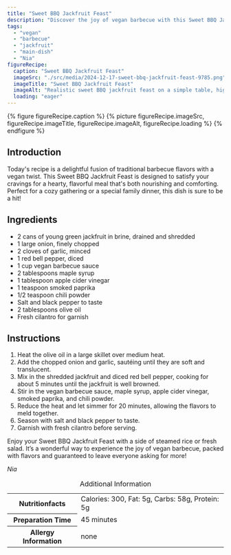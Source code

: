 ```yaml
---
title: "Sweet BBQ Jackfruit Feast"
description: "Discover the joy of vegan barbecue with this Sweet BBQ Jackfruit Feast, a perfect blend of smoky, sweet, and spicy flavors."
tags:
  - "vegan"
  - "barbecue"
  - "jackfruit"
  - "main-dish"
  - "Nia"
figureRecipe: 
  caption: "Sweet BBQ Jackfruit Feast"
  imageSrc: "./src/media/2024-12-17-sweet-bbq-jackfruit-feast-9785.png"
  imageTitle: "Sweet BBQ Jackfruit Feast"
  imageAlt: "Realistic sweet BBQ jackfruit feast on a simple table, highlighted with fresh cilantro and accompanied by rice or salad, under warm, inviting lighting."
  loading: "eager"
---
```


{% figure figureRecipe.caption %}
{% picture figureRecipe.imageSrc, figureRecipe.imageTitle, figureRecipe.imageAlt, figureRecipe.loading %}
{% endfigure %}

## Introduction

Today's recipe is a delightful fusion of traditional barbecue flavors with a vegan twist. This Sweet BBQ Jackfruit Feast is designed to satisfy your cravings for a hearty, flavorful meal that's both nourishing and comforting. Perfect for a cozy gathering or a special family dinner, this dish is sure to be a hit!

## Ingredients

* 2 cans of young green jackfruit in brine, drained and shredded
* 1 large onion, finely chopped
* 2 cloves of garlic, minced
* 1 red bell pepper, diced
* 1 cup vegan barbecue sauce
* 2 tablespoons maple syrup
* 1 tablespoon apple cider vinegar
* 1 teaspoon smoked paprika
* 1/2 teaspoon chili powder
* Salt and black pepper to taste
* 2 tablespoons olive oil
* Fresh cilantro for garnish

## Instructions

1. Heat the olive oil in a large skillet over medium heat.
2. Add the chopped onion and garlic, sautéing until they are soft and translucent.
3. Mix in the shredded jackfruit and diced red bell pepper, cooking for about 5 minutes until the jackfruit is well browned.
4. Stir in the vegan barbecue sauce, maple syrup, apple cider vinegar, smoked paprika, and chili powder.
5. Reduce the heat and let simmer for 20 minutes, allowing the flavors to meld together.
6. Season with salt and black pepper to taste.
7. Garnish with fresh cilantro before serving.

Enjoy your Sweet BBQ Jackfruit Feast with a side of steamed rice or fresh salad. It’s a wonderful way to experience the joy of vegan barbecue, packed with flavors and guaranteed to leave everyone asking for more!

*Nia*

<table><caption class='sr-only'>Additional Information</caption><tr><th>Nutritionfacts</th><td>Calories: 300, Fat: 5g, Carbs: 58g, Protein: 5g&nbsp;</td></tr><tr><th>Preparation Time</th><td>45 minutes&nbsp;</td></tr><tr><th>Allergy Information</th><td>none&nbsp;</td></tr></table>

